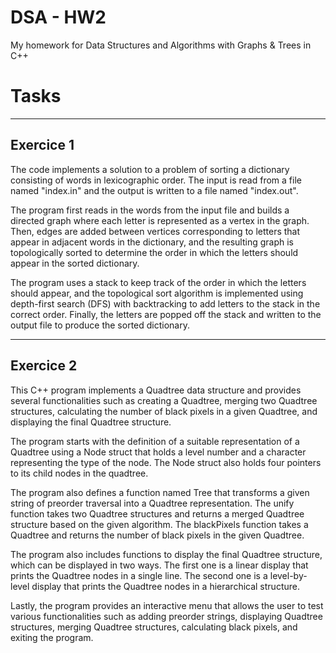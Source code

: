 # DSA - HW2
My homework for Data Structures and Algorithms with Graphs &amp; Trees in C++

# Tasks
----------
Exercice 1
----------


The code implements a solution to a problem of sorting a dictionary consisting of words in lexicographic order. The input is read from a file named "index.in" and the output is written to a file named "index.out".

The program first reads in the words from the input file and builds a directed graph where each letter is represented as a vertex in the graph. Then, edges are added between vertices corresponding to letters that appear in adjacent words in the dictionary, and the resulting graph is topologically sorted to determine the order in which the letters should appear in the sorted dictionary.

The program uses a stack to keep track of the order in which the letters should appear, and the topological sort algorithm is implemented using depth-first search (DFS) with backtracking to add letters to the stack in the correct order. Finally, the letters are popped off the stack and written to the output file to produce the sorted dictionary.


----------
Exercice 2
----------

This C++ program implements a Quadtree data structure and provides several functionalities such as creating a Quadtree, merging two Quadtree structures, calculating the number of black pixels in a given Quadtree, and displaying the final Quadtree structure.

The program starts with the definition of a suitable representation of a Quadtree using a Node struct that holds a level number and a character representing the type of the node. The Node struct also holds four pointers to its child nodes in the quadtree.

The program also defines a function named Tree that transforms a given string of preorder traversal into a Quadtree representation. The unify function takes two Quadtree structures and returns a merged Quadtree structure based on the given algorithm. The blackPixels function takes a Quadtree and returns the number of black pixels in the given Quadtree.

The program also includes functions to display the final Quadtree structure, which can be displayed in two ways. The first one is a linear display that prints the Quadtree nodes in a single line. The second one is a level-by-level display that prints the Quadtree nodes in a hierarchical structure.

Lastly, the program provides an interactive menu that allows the user to test various functionalities such as adding preorder strings, displaying Quadtree structures, merging Quadtree structures, calculating black pixels, and exiting the program.

